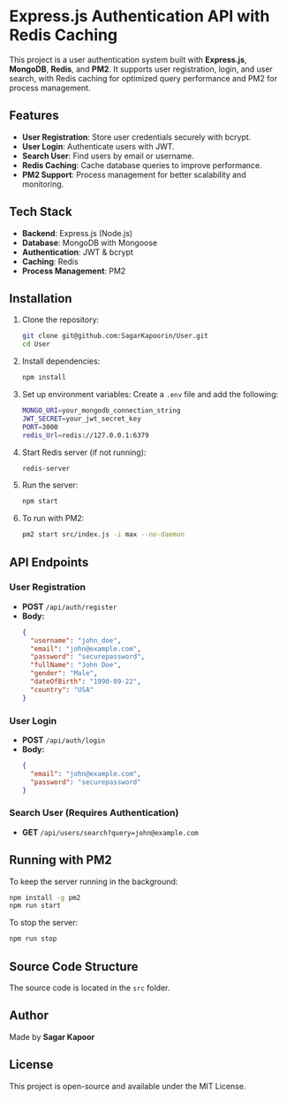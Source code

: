 # Express.js Authentication API with Redis Caching

This project is a user authentication system built with **Express.js**, **MongoDB**, **Redis**, and **PM2**. It supports user registration, login, and user search, with Redis caching for optimized query performance and PM2 for process management.

## Features

- **User Registration**: Store user credentials securely with bcrypt.
- **User Login**: Authenticate users with JWT.
- **Search User**: Find users by email or username.
- **Redis Caching**: Cache database queries to improve performance.
- **PM2 Support**: Process management for better scalability and monitoring.

## Tech Stack

- **Backend**: Express.js (Node.js)
- **Database**: MongoDB with Mongoose
- **Authentication**: JWT & bcrypt
- **Caching**: Redis
- **Process Management**: PM2

## Installation

1. Clone the repository:

   ```sh
   git clone git@github.com:SagarKapoorin/User.git
   cd User
   ```

2. Install dependencies:

   ```sh
   npm install
   ```

3. Set up environment variables:
   Create a `.env` file and add the following:

   ```sh
   MONGO_URI=your_mongodb_connection_string
   JWT_SECRET=your_jwt_secret_key
   PORT=3000
   redis_Url=redis://127.0.0.1:6379
   ```

4. Start Redis server (if not running):

   ```sh
   redis-server
   ```

5. Run the server:

   ```sh
   npm start
   ```

6. To run with PM2:

   ```sh
   pm2 start src/index.js -i max --no-daemon
   ```

## API Endpoints

### **User Registration**

- **POST** `/api/auth/register`
- **Body:**
  ```json
  {
    "username": "john_doe",
    "email": "john@example.com",
    "password": "securepassword",
    "fullName": "John Doe",
    "gender": "Male",
    "dateOfBirth": "1990-09-22",
    "country": "USA"
  }
  ```

### **User Login**

- **POST** `/api/auth/login`
- **Body:**
  ```json
  {
    "email": "john@example.com",
    "password": "securepassword"
  }
  ```

### **Search User** (Requires Authentication)

- **GET** `/api/users/search?query=john@example.com`

## Running with PM2

To keep the server running in the background:

```sh
npm install -g pm2
npm run start
```

To stop the server:

```sh
npm run stop
```

## Source Code Structure
The source code is located in the `src` folder.

## Author

Made by **Sagar Kapoor**

## License

This project is open-source and available under the MIT License.

